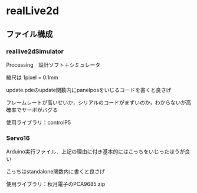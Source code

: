# realLive2d
## ファイル構成
### reallive2dSimulator
Processing　設計ソフト＋シミュレータ

縮尺は 1pixel = 0.1mm

update.pdeのupdate関数内にpanelposをいじるコードを書くと良さげ

フレームレートが高いせいか，シリアルのコードがまずいのか，わからないが高確率でサーボがバグる

使用ライブラリ：controlP5

### Servo16
Arduino実行ファイル．上記の理由に付き基本的にはこっちをいじったほうが良い

こっちはstandalone関数内に書くと良さげ

使用ライブラリ：秋月電子のPCA9685.zip